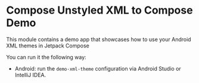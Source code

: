 # Compose Unstyled XML to Compose Demo

This module contains a demo app that showcases how to use your Android XML themes in Jetpack Compose

You can run it the following way:

- Android: run the `demo-xml-theme` configuration via Android Studio or IntelliJ IDEA.